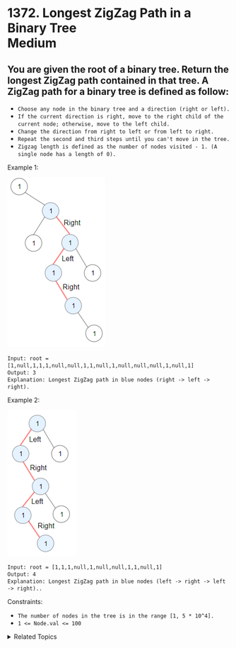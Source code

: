 # 1372. Longest ZigZag Path in a Binary Tree<br> Medium

## You are given the root of a binary tree. Return the longest ZigZag path contained in that tree. A ZigZag path for a binary tree is defined as follow:

- `Choose any node in the binary tree and a direction (right or left).`
- `If the current direction is right, move to the right child of the current node; otherwise, move to the left child.`
- `Change the direction from right to left or from left to right.`
- `Repeat the second and third steps until you can't move in the tree.`
- `Zigzag length is defined as the number of nodes visited - 1. (A single node has a length of 0).`


Example 1:

<img src="assets/1.png">

```
Input: root = [1,null,1,1,1,null,null,1,1,null,1,null,null,null,1,null,1]
Output: 3
Explanation: Longest ZigZag path in blue nodes (right -> left -> right).
```

Example 2:

<img src="assets/2.png">

```
Input: root = [1,1,1,null,1,null,null,1,1,null,1]
Output: 4
Explanation: Longest ZigZag path in blue nodes (left -> right -> left -> right)..
```

Constraints:

- `The number of nodes in the tree is in the range [1, 5 * 10^4].`
- `1 <= Node.val <= 100`

<details>

<summary> Related Topics </summary>

-   `Tree`
-   `Dynamic Programming`

</details>
